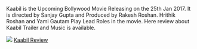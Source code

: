 Kaabil is the Upcoming Bollywood Movie Releasing on the 25th Jan 2017.
It is directed by Sanjay Gupta and Produced by Rakesh Roshan. Hrithik Roshan
and Yami Gautam Play Lead Roles in the movie. Here review about Kaabil Trailer and Music is available.

<img src="https://kaabil.xyz/wp-content/uploads/sites/2/2017/01/Kaabil1-1-696x392.jpg">
<a href="https://kaabil.xyz/review/">Kaabil Review</a>
